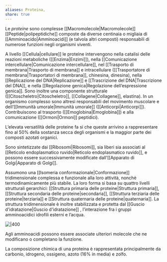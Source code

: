 ```yaml
---
aliases: Proteina,
share: true
---
```


Le *proteine* sono complesse [[Macromolecole|Macromolecole]] [[Peptide|polipeptidiche]] composte da diverse centinaia o migliaia di [[Amminoacido|Amminoacidi]] (e talvola altri composti) responsabili di numerose funzioni negli organismi viventi.

A livello [[Cellula|cellulare]] le proteine intervengono nella catalisi delle reazioni metaboliche ([[Enzima|Enzimi]]), nella [[Comunicazione intercellulare|Comunicazione intercellulare]], nel [[Trasporto di membrana|Trasporto di membrana]] e intracellulare ([[Trasportatore di membrana|Trasportatori di membrana]], chinesina, dinesina), nella [[Replicazione del DNA|Replicazione]] e [[Trascrizione del DNA|Trascrizione del DNA]], e nella [[Regolazione genica|Regolazione dell’espressione genica]]. Sono inoltre una componente strutturale ([[Citoscheletro|Citoscheletro]], [[Collagene|Collagene]], elastina).
In un organismo complesso sono altresì responsabili del movimento muscolare e dell’[[Immunità umorale|Immunità umorale]] ([[Anticorpi|Anticorpi]]). Contribuiscono al trasporto ([[Emoglobina|Emoglobina]]) e alla comunicazione ([[Ormoni|Ormoni]] peptidici).

L’elevata versatilità delle proteine fa si che queste arrivino a rappresentare fino al 50% della sostanza secca degli organismi e la maggior parte dei composti azotati organici.

Sono sintetizzate dai [[Ribosomi|Ribosomi]], sia liberi sia associati al [[Reticolo endoplasmatico ruvido|Reticolo endoplasmatico ruvido]], e possono essere successivamente modificate dall’[[Apparato di Golgi|Apparato di Golgi]].

Assumono una [[Isomeria conformazionale|Conformazione]] tridimensionale complessa e funzionale alla loro attività, nonchè termodinamicamente più stabile. La loro forma si basa su quattro livelli strutturali gerarchici: [[Struttura primaria delle proteine|Struttura primaria]], [[Struttura secondaria delle proteine|secondaria]], [[Struttura terziaria delle proteine|terziaria]] e [[Struttura quaternaria delle proteine|quaternaria]].
La struttura tridimensionale è inoltre stabilizzata e protetta dal [[Guscio d'idratazione|Guscio d'idratazione]]
, l’interazione fra i gruppi amminoacidici idrofili esterni e l’acqua.

![|400](38eeba55532b284c59af5008c0dcf7f4_MD5%201.png)


Agli amminoacidi possono essere associate ulteriori molecole che ne modificano o completano la funzione.

La composizione chimica di una proteina è rappresentata principalmente da carbonio, idrogeno, ossigeno, azoto (16% in media) e zolfo.